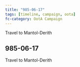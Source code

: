 ```yaml
---
title: "985-06-17"
tags: [timeline, campaign, oota]
fc-category: OotA Campaign
---
```

<span class='ob-timelines'
	data-date='985-06-17-00'
	data-title='Campaign: NAGA Adventures'
	data-class='orange'> Travel to Mantol-Derith </span>
## 985-06-17
Travel to Mantol-Derith
